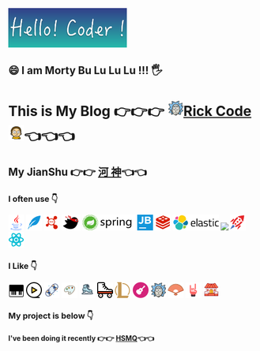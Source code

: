 
 <img src="https://raw.githubusercontent.com/MortyCode/image/master/hello2.png"  height="80" width="240">
 
## 😄 I am **Morty Bu Lu Lu Lu** !!!    🖐


# **This is My Blog** 👉👉👉 [![](https://raw.githubusercontent.com/MortyCode/image/master/like/rick.png)](https://www.rcode.top)[Rick Code](https://www.rcode.top/)[![](https://raw.githubusercontent.com/MortyCode/image/master/blog/morty.png)](https://www.rcode.top)👈👈👈

## **My JianShu**  👉👉 [河 神](https://www.jianshu.com/u/40227ed13cdc)👈👈

### I often use 👇
[![](https://raw.githubusercontent.com/MortyCode/image/master/java.png)](https://www.java.com/) 
[![](https://raw.githubusercontent.com/MortyCode/image/master/maven.png)](https://maven.apache.org/)
[![](https://raw.githubusercontent.com/MortyCode/image/master/mq.png)](https://github.com/MortyCode/HsMq)
[![](https://raw.githubusercontent.com/MortyCode/image/master/mybatis.png)]()
[![](https://raw.githubusercontent.com/MortyCode/image/master/spring.png)](https://spring.io/)
[![](https://raw.githubusercontent.com/MortyCode/image/master/JetBrains.png)](https://plugins.jetbrains.com/author/1de3a924-ba06-4c2a-a324-72928c2ece99) 
[![](https://raw.githubusercontent.com/MortyCode/image/master/Redis.png)](https://redis.io/)
[![](https://raw.githubusercontent.com/MortyCode/image/master/elastic.png)](https://www.elastic.co/)
[![](https://raw.githubusercontent.com/MortyCode/image/master/mysql.png)](https://www.mysql.com/)
[![](https://raw.githubusercontent.com/MortyCode/image/master//RocketMQ.png)](http://rocketmq.apache.org/)
[![](https://raw.githubusercontent.com/MortyCode/image/master/react.png)](https://reactjs.org/)


### I Like 👇
[![](https://raw.githubusercontent.com/MortyCode/image/master/like/dzq.png)]()
[![](https://raw.githubusercontent.com/MortyCode/image/master/like/dy.png)]()
[![](https://raw.githubusercontent.com/MortyCode/image/master/like/hb.png)]()
[![](https://raw.githubusercontent.com/MortyCode/image/master/like/hh.png)]()
[![](https://raw.githubusercontent.com/MortyCode/image/master/like/hhuab.png)]()
[![](https://raw.githubusercontent.com/MortyCode/image/master/like/lh.png)]()
[![](https://raw.githubusercontent.com/MortyCode/image/master/like/lol.png)]()
[![](https://raw.githubusercontent.com/MortyCode/image/master/like/my.png)]()
[![](https://raw.githubusercontent.com/MortyCode/image/master/like/rick.png)]()
[![](https://raw.githubusercontent.com/MortyCode/image/master/like/xs.png)]()
[![](https://raw.githubusercontent.com/MortyCode/image/master/like/yg.png)]()
[![](https://raw.githubusercontent.com/MortyCode/image/master/like/zzf.png)]()

### My project is below  👇

#### **I've been doing it recently**  👉👉 [HSMQ](https://github.com/MortyCode/HsMq)👈👈
